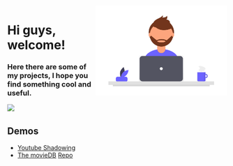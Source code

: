 <img align="right" width=60% height=auto src="https://github.com/charleseduardome/charleseduardome/blob/master/img_profile_github.png">

# Hi guys, welcome!

### Here there are some of my projects, I hope you find something cool and useful.

 <img src="https://img.shields.io/badge/charleseduardo.me%40gmail.com-red">

## Demos

- [Youtube Shadowing](https://youtube-shadowing.vercel.app) 
- [The movieDB](https://the-movie-db-with-redux.netlify.app) [Repo](https://github.com/charleseduardome/TheMovieDB)

